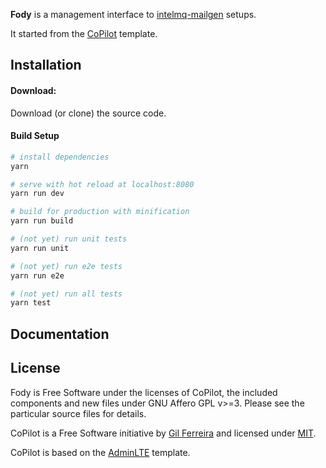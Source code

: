 **Fody** is a management interface to
[intelmq-mailgen](https://github.com/Intevation/intelmq-mailgen) setups.

It started from the [CoPilot](https://github.com/misterGF/CoPilot) template.

Installation
------------

#### Download:

Download (or clone) the source code.


#### Build Setup

``` bash
# install dependencies
yarn

# serve with hot reload at localhost:8080
yarn run dev

# build for production with minification
yarn run build

# (not yet) run unit tests
yarn run unit

# (not yet) run e2e tests
yarn run e2e

# (not yet) run all tests
yarn test
```


Documentation
-------------


License
-------
Fody is Free Software under the licenses of CoPilot,
the included components and new files under GNU Affero GPL v>=3.
Please see the particular source files for details.

CoPilot is a Free Software initiative by [Gil Ferreira](http://gferreira.me)
and licensed under [MIT](http://opensource.org/licenses/MIT).

CoPilot is based on the [AdminLTE](https://github.com/almasaeed2010/AdminLTE)
template.
